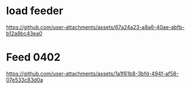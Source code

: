 
# load  feeder

https://github.com/user-attachments/assets/67a24a23-a8a6-40ae-abfb-b12a8bc43ea0

# Feed  0402

https://github.com/user-attachments/assets/1a1f61b8-3bfd-494f-af58-07e533c83d0a
